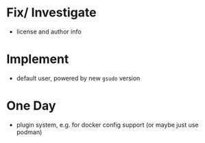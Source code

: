 Fix/ Investigate
=================
- license and author info

Implement
=========
- default user, powered by new `gsudo` version

One Day
=======
- plugin system, e.g. for docker config support (or maybe just use podman)

